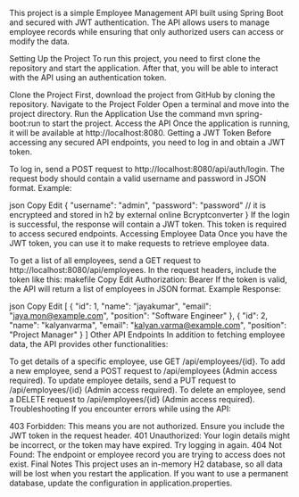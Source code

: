 This project is a simple Employee Management API built using Spring Boot and secured with JWT authentication. The API allows users to manage employee records while ensuring that only authorized users can access or modify the data.

Setting Up the Project
To run this project, you need to first clone the repository and start the application. After that, you will be able to interact with the API using an authentication token.

Clone the Project
First, download the project from GitHub by cloning the repository.
Navigate to the Project Folder
Open a terminal and move into the project directory.
Run the Application
Use the command mvn spring-boot:run to start the project.
Access the API
Once the application is running, it will be available at http://localhost:8080.
Getting a JWT Token
Before accessing any secured API endpoints, you need to log in and obtain a JWT token.

To log in, send a POST request to http://localhost:8080/api/auth/login.
The request body should contain a valid username and password in JSON format.
Example:

json
Copy
Edit
{
   "username": "admin",
   "password": "password" // it is encrypteed and stored in h2  by external  online Bcryptconverter
}
If the login is successful, the response will contain a JWT token.
This token is required to access secured endpoints.
Accessing Employee Data
Once you have the JWT token, you can use it to make requests to retrieve employee data.

To get a list of all employees, send a GET request to http://localhost:8080/api/employees.
In the request headers, include the token like this:
makefile
Copy
Edit
Authorization: Bearer <your-jwt-token>
If the token is valid, the API will return a list of employees in JSON format.
Example Response:

json
Copy
Edit
[
   {
      "id": 1,
      "name": "jayakumar",
      "email": "jaya.mon@example.com",
      "position": "Software Engineer"
   },
   {
      "id": 2,
      "name": "kalyanvarma",
      "email": "kalyan.varma@example.com",
      "position": "Project Manager"
   }
]
Other API Endpoints
In addition to fetching employee data, the API provides other functionalities:

To get details of a specific employee, use GET /api/employees/{id}.
To add a new employee, send a POST request to /api/employees (Admin access required).
To update employee details, send a PUT request to /api/employees/{id} (Admin access required).
To delete an employee, send a DELETE request to /api/employees/{id} (Admin access required).
Troubleshooting
If you encounter errors while using the API:

403 Forbidden: This means you are not authorized. Ensure you include the JWT token in the request header.
401 Unauthorized: Your login details might be incorrect, or the token may have expired. Try logging in again.
404 Not Found: The endpoint or employee record you are trying to access does not exist.
Final Notes
This project uses an in-memory H2 database, so all data will be lost when you restart the application. If you want to use a permanent database, update the configuration in application.properties.


